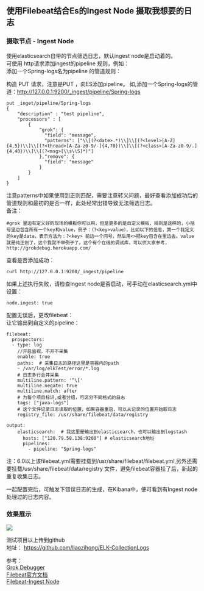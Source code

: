 ﻿## 使用Filebeat结合Es的Ingest Node 摄取我想要的日志

### 摄取节点 - Ingest Node
使用elasticsearch自带的节点筛选日志，默认ingest node是启动着的。  
可使用 http请求添加ingest的pipeline 规则，例如：  
添加一个Spring-logs名为pipeline 的管道规则：  

构造 PUT 请求，注意是PUT ，向ES添加pipeline。  如,添加一个Spring-logs的管道：http://127.0.0.1:9200/_ingest/pipeline/Spring-logs 
```
put _inget/pipeline/Spring-logs
{
	"description" : "test pipeline",
    "processors" : [
        {
            "grok": {
              "field": "message",
              "patterns": ["\\[(?<date>.*)\\]\\[(?<level>[A-Z]{4,5})\\]\\[(?<thread>[A-Za-z0-9/-]{4,70})\\]\\[(?<class>[A-Za-z0-9/.]{4,40})\\]\\[(?<msg>[\\s\\S]*)"]
            },"remove": {
              "field": "message"
            }
        }
    ]
}
```
注意patterns中如果使用到正则匹配，需要注意转义问题，最好查看添加成功后的管道规则和最初的是否一样，此处经常出错导致无法筛选日志。  
备注：  

    #grok 里边有定义好的现场的模板你可以用，但是更多的是自定义模板，规则是这样的，小括号里边包含所有一个key和value，例子：（?<key>value），比如以下的信息，第一个我定义的key是data，表示方法为：?<key> 前边一个问号，然后用<>把key包含在里边去。value就是纯正则了，这个我就不举例子了。这个有个在线的调试库，可以供大家参考，
    http://grokdebug.herokuapp.com/ 
查看是否添加成功：  
```
curl http://127.0.0.1:9200/_ingest/pipeline
```
如果上述执行失败，请检查Ingest node是否启动，可手动在elasticsearch.yml中设置：
```
node.ingest: true
```

配置无误后，更改filebeat：  
让它输出到自定义的pipeline：  
```
filebeat:
  prospectors:
  - type: log
    //开启监视，不开不采集
    enable: true
    paths:  # 采集日志的路径这里是容器内的path
    - /var/log/elkTest/error/*.log
    # 日志多行合并采集
    multiline.pattern: '^\['
    multiline.negate: true
    multiline.match: after
    # 为每个项目标识,或者分组，可区分不同格式的日志
    tags: ["java-logs"]
    # 这个文件记录日志读取的位置，如果容器重启，可以从记录的位置开始取日志
    registry_file: /usr/share/filebeat/data/registry
    
output:
    elasticsearch:  # 我这里是输出到elasticsearch，也可以输出到logstash
      hosts: ["120.79.58.138:9200"] # elasticsearch地址
      pipelines:
        - pipeline: "Spring-logs"
```
注：6.0以上该filebeat.yml需要挂载到/usr/share/filebeat/filebeat.yml,另外还需要挂载/usr/share/filebeat/data/registry 文件，避免filebeat容器挂了后，新起的重复收集日志。   

一起配置完后，可触发下错误日志的生成，在Kibana中，便可看到有Ingest node处理过的日志内容。  

### 效果展示
![](https://ws1.sinaimg.cn/large/006mOQRagy1fxjauepxyaj31h90h7gpd.jpg)  

测试项目以上传到github  
地址： https://github.com/liaozihong/ELK-CollectionLogs  

参考：  
[Grok Debugger](http://grokdebug.herokuapp.com/)  
[Filebeat官方文档](https://www.elastic.co/guide/en/beats/filebeat/6.x/index.html)    
[Filebeat-Ingest Node](https://www.elastic.co/guide/en/beats/filebeat/6.5/configuring-ingest-node.html)